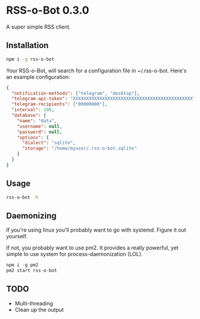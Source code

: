 # RSS-o-Bot 0.3.0

A super simple RSS client.

## Installation

```bash
npm i -g rss-o-bot
```

Your RSS-o-Bot, will search for a configuration file in ~/.rss-o-bot. Here's an example configuration:

```json
{
  "notification-methods": ["telegram", "desktop"],
  "telegram-api-token": "XXXXXXXXXXXXXXXXXXXXXXXXXXXXXXXXXXXXXXXXXXXXX",
  "telegram-recipients": ["00000000"],
  "interval": 100,
  "database": {
    "name": "data",
    "username": null,
    "password": null,
    "options": {
      "dialect": "sqlite",
      "storage": "/home/myuser/.rss-o-bot.sqlite"
    }
  }
}
```

## Usage

```bash
rss-o-bot -h
```

## Daemonizing

If you're using linux you'll probably want to go with systemd. Figure it out yourself.

If not, you probably want to use pm2. It provides a really powerful, yet simple to use system for process-daemonization (LOL).

```js
npm i -g pm2
pm2 start rss-o-bot
```

## TODO

* Multi-threading
* Clean up the output

